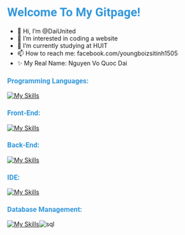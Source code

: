 <h1 style="font-family: 'Roboto', sans-serif; color: #3498db;">Welcome To My Gitpage!</h1>

- 👋 Hi, I’m @DaiUnited
- 👀 I’m interested in coding a website
- 🌱 I’m currently studying at HUIT
- 📫 How to reach me: facebook.com/youngboizsitinh1505
- ✨ My Real Name: Nguyen Vo Quoc Dai
<h3 style="font-family: 'Roboto', sans-serif; color: #3498db;">Programming Languages:</h3>

[![My Skills](https://skillicons.dev/icons?i=java,cs,js&theme=light)](https://skillicons.dev)

<h3 style="font-family: 'Roboto', sans-serif; color: #3498db;">Front-End:</h3>

[![My Skills](https://skillicons.dev/icons?i=js,html,css,bootstrap,jquery)](https://skillicons.dev)

<h3 style="font-family: 'Roboto', sans-serif; color: #3498db;">Back-End:</h3>

[![My Skills](https://skillicons.dev/icons?i=spring,dotnet,hibernate)](https://skillicons.dev)

<h3 style="font-family: 'Roboto', sans-serif; color: #3498db;">IDE:</h3>

[![My Skills](https://skillicons.dev/icons?i=git,github,idea,visualstudio,vscode)](https://skillicons.dev)

<h3 style="font-family: 'Roboto', sans-serif; color: #3498db;">Database Management:</h3>

[![My Skills](https://skillicons.dev/icons?i=mysql,mongodb,firebase)](https://skillicons.dev)![sql](https://github.com/user-attachments/assets/7e23bcae-1b0a-45eb-be65-d8d65a8d9c35)



<!---
DaiUnited/DaiUnited is a ✨ special ✨ repository because its `README.md` (this file) appears on your GitHub profile.
You can click the Preview link to take a look at your changes.
--->

